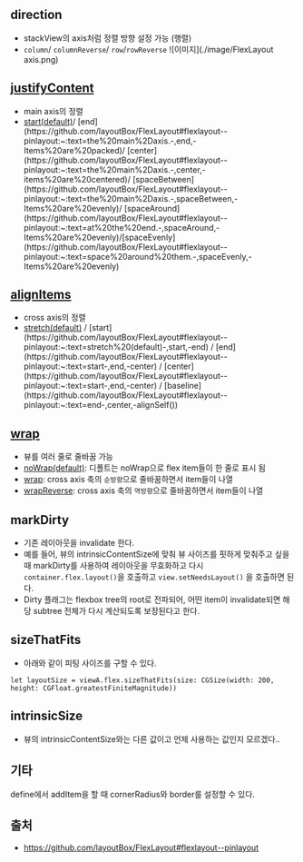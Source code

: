 ## direction

- stackView의 axis처럼 정렬 방향 설정 가능 (행렬)
- `column`/ `columnReverse`/ `row`/`rowReverse`
![이미지](./image/FlexLayout axis.png)

## [justifyContent](https://github.com/layoutBox/FlexLayout#flexlayout--pinlayout:~:text=(10)%0A%20%20%20%20%7D-,justifyContent,-())

- main axis의 정렬
- [start(default)](https://github.com/layoutBox/FlexLayout#flexlayout--pinlayout:~:text=direction(.row)-,start%20(default),-Items%20are%20packed)/ [end](https://github.com/layoutBox/FlexLayout#flexlayout--pinlayout:~:text=the%20main%2Daxis.-,end,-Items%20are%20packed)/ [center](https://github.com/layoutBox/FlexLayout#flexlayout--pinlayout:~:text=the%20main%2Daxis.-,center,-items%20are%20centered)/ [spaceBetween](https://github.com/layoutBox/FlexLayout#flexlayout--pinlayout:~:text=the%20main%2Daxis.-,spaceBetween,-Items%20are%20evenly)/ [spaceAround](https://github.com/layoutBox/FlexLayout#flexlayout--pinlayout:~:text=at%20the%20end.-,spaceAround,-Items%20are%20evenly)/[spaceEvenly](https://github.com/layoutBox/FlexLayout#flexlayout--pinlayout:~:text=space%20around%20them.-,spaceEvenly,-Items%20are%20evenly)

## [alignItems](https://github.com/layoutBox/FlexLayout#flexlayout--pinlayout:~:text=(.center)-,alignItems,-())

- cross axis의 정렬
- [stretch(default)](https://github.com/layoutBox/FlexLayout#flexlayout--pinlayout:~:text=direction(.row)-,stretch%20(default),-start) / [start](https://github.com/layoutBox/FlexLayout#flexlayout--pinlayout:~:text=stretch%20(default)-,start,-end) / [end](https://github.com/layoutBox/FlexLayout#flexlayout--pinlayout:~:text=start-,end,-center) / [center](https://github.com/layoutBox/FlexLayout#flexlayout--pinlayout:~:text=start-,end,-center) / [baseline](https://github.com/layoutBox/FlexLayout#flexlayout--pinlayout:~:text=end-,center,-alignSelf())

## [wrap](https://github.com/layoutBox/FlexLayout#flexlayout--pinlayout:~:text=the%20other%20values.-,wrap,-())

- 뷰를 여러 줄로 줄바꿈 가능 
- [noWrap(default)](https://github.com/layoutBox/FlexLayout#flexlayout--pinlayout:~:text=Description-,noWrap,-(default)): 디폴트는 noWrap으로 flex item들이 한 줄로 표시 됨
- [wrap](https://github.com/layoutBox/FlexLayout#flexlayout--pinlayout:~:text=flex%20container%E2%80%99s%20width-,wrap,-Multi%2Dlines%2C%20direction): cross axis 축의 `순방향`으로 줄바꿈하면서 item들이 나열
- [wrapReverse](https://github.com/layoutBox/FlexLayout#flexlayout--pinlayout:~:text=top%2Dto%2Dbottom-,wrapReverse,-Multi%2Dlines%2C%20opposite): cross axis 축의 `역방향`으로 줄바꿈하면서 item들이 나열

## markDirty

- 기존 레이아웃을 invalidate 한다.
- 예를 들어, 뷰의 intrinsicContentSize에 맞춰 뷰 사이즈를 핏하게 맞춰주고 싶을 때 markDirty를 사용하여 레이아웃을 무효화하고 다시 `container.flex.layout()`을 호출하고 `view.setNeedsLayout()` 을 호출하면 된다.
- Dirty 플래그는 flexbox tree의 root로 전파되어, 어떤 item이 invalidate되면 해당 subtree 전체가 다시 계산되도록 보장된다고 한다.

## sizeThatFits

- 아래와 같이 피팅 사이즈를 구할 수 있다.
```
let layoutSize = viewA.flex.sizeThatFits(size: CGSize(width: 200, height: CGFloat.greatestFiniteMagnitude))
```

## intrinsicSize
- 뷰의 intrinsicContentSize와는 다른 값이고 언제 사용하는 값인지 모르겠다..

## 기타

define에서 addItem을 할 때 cornerRadius와 border를 설정할 수 있다.

## 출처
- https://github.com/layoutBox/FlexLayout#flexlayout--pinlayout
